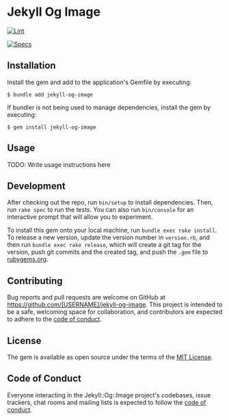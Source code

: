# Jekyll Og Image

[![Lint](https://github.com/igor-alexandrov/jekyll-og-image/actions/workflows/lint.yml/badge.svg?branch=main)](https://github.com/igor-alexandrov/jekyll-og-image/actions/workflows/lint.yml)

[![Specs](https://github.com/igor-alexandrov/jekyll-og-image/actions/workflows/specs.yml/badge.svg?branch=main)](https://github.com/igor-alexandrov/jekyll-og-image/actions/workflows/specs.yml)

## Installation


Install the gem and add to the application's Gemfile by executing:

    $ bundle add jekyll-og-image

If bundler is not being used to manage dependencies, install the gem by executing:

    $ gem install jekyll-og-image

## Usage

TODO: Write usage instructions here

## Development

After checking out the repo, run `bin/setup` to install dependencies. Then, run `rake spec` to run the tests. You can also run `bin/console` for an interactive prompt that will allow you to experiment.

To install this gem onto your local machine, run `bundle exec rake install`. To release a new version, update the version number in `version.rb`, and then run `bundle exec rake release`, which will create a git tag for the version, push git commits and the created tag, and push the `.gem` file to [rubygems.org](https://rubygems.org).

## Contributing

Bug reports and pull requests are welcome on GitHub at https://github.com/[USERNAME]/jekyll-og-image. This project is intended to be a safe, welcoming space for collaboration, and contributors are expected to adhere to the [code of conduct](https://github.com/[USERNAME]/jekyll-og-image/blob/master/CODE_OF_CONDUCT.md).

## License

The gem is available as open source under the terms of the [MIT License](https://opensource.org/licenses/MIT).

## Code of Conduct

Everyone interacting in the Jekyll::Og::Image project's codebases, issue trackers, chat rooms and mailing lists is expected to follow the [code of conduct](https://github.com/[USERNAME]/jekyll-og-image/blob/master/CODE_OF_CONDUCT.md).
